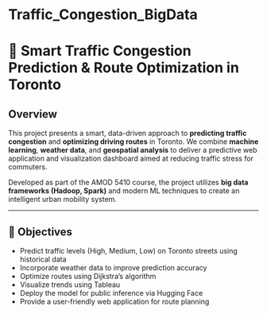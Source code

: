 # Traffic_Congestion_BigData

# 🚦 Smart Traffic Congestion Prediction & Route Optimization in Toronto

## Overview

This project presents a smart, data-driven approach to **predicting traffic congestion** and **optimizing driving routes** in Toronto. We combine **machine learning**, **weather data**, and **geospatial analysis** to deliver a predictive web application and visualization dashboard aimed at reducing traffic stress for commuters.

Developed as part of the AMOD 5410 course, the project utilizes **big data frameworks (Hadoop, Spark)** and modern ML techniques to create an intelligent urban mobility system.

---

## 🎯 Objectives

- Predict traffic levels (High, Medium, Low) on Toronto streets using historical data
- Incorporate weather data to improve prediction accuracy
- Optimize routes using Dijkstra’s algorithm
- Visualize trends using Tableau
- Deploy the model for public inference via Hugging Face
- Provide a user-friendly web application for route planning
